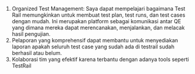 1. Organized Test Management: Saya dapat mempelajari bagaimana Test Rail memungkinkan untuk membuat test plan, test runs, dan test cases dengan mudah. Ini merupakan platform sebagai komunikasi antar QE yang dimana mereka dapat merencanakan, menjalankan, dan melacak hasil pengujian.
2. Pelaporan yang komprehensif dapat membantu untuk menyediakan laporan apakah seluruh test case yang sudah ada di testrail sudah berhasil atau belum. 
3. Kolaborasi tim yang efektif karena terbantu dengan adanya tools seperti TestRail